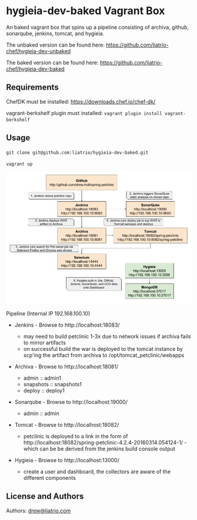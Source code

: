 hygieia-dev-baked Vagrant Box
========================
An baked vagrant box that spins up a pipeline consisting of archiva, github, sonarqube, jenkins, tomcat, and hygieia.

The unbaked version can be found here: https://github.com/liatrio-chef/hygieia-dev-unbaked

The baked version can be found here: https://github.com/liatrio-chef/hygieia-dev-baked

Requirements
------------
ChefDK must be installed: https://downloads.chef.io/chef-dk/

vagrant-berkshelf plugin must installed: `vagrant plugin install vagrant-berkshelf`

Usage
-----
`git clone git@github.com:liatrio/hygieia-dev-baked.git`

`vagrant up`

![Alt text](media/pipeline.png)

Pipeline (Internal IP 192.168.100.10)
- Jenkins - Browse to http://localhost:18083/ 
  - may need to build petclinic 1-3x due to network issues if archiva fails to mirror artifacts
  - on successful build the war is deployed to the tomcat instance by scp'ing the artifact from archiva to /opt/tomcat_petclinic/webapps

- Archiva - Browse to http://localhost:18081/
  - admin :: admin1
  - snapshots :: snapshots1
  - deploy :: deploy1

- Sonarqube - Browse to http://localhost:19000/
  - admin :: admin

- Tomcat - Browse to http://localhost:18082/
  - petclinic is deployed to a link in the form of http://localhost:18082/spring-petclinic-4.2.4-20160314.054124-1/ - which can be be derived from the jenkins build console output

- Hygieia - Browse to http://localhost:13000/ 
  - create a user and dashboard, the collectors are aware of the different components

License and Authors
-------------------
Authors: drew@liatrio.com
